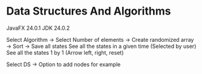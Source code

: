 # Data Structures And Algorithms

JavaFX 24.0.1
JDK 24.0.2

Select Algorithm -> Select Number of elements -> Create randomized array -> Sort -> Save all states
See all the states in a given time (Selected by user)
See all the states 1 by 1 (Arrow left, right, reset)


Select DS -> Option to add nodes for example